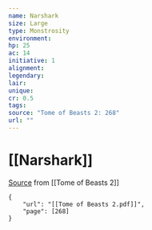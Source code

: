 ```yaml
---
name: Narshark
size: Large
type: Monstrosity
environment: 
hp: 25
ac: 14
initiative: 1
alignment: 
legendary: 
lair: 
unique: 
cr: 0.5
tags: 
source: "Tome of Beasts 2: 268"
url: ""
---
```

# [[Narshark]]

[Source](zotero://open-pdf/library/items/9UQIAB6R?page=268) from [[Tome of Beasts 2]]

```pdf
{
	"url": "[[Tome of Beasts 2.pdf]]",
	"page": [268]
}
```

